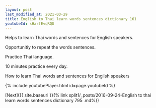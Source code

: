 ```yaml
---
layout: post
last_modified_at: 2021-03-29
title: English to Thai learn words sentences dictionary 161 
youtubeId: sHarfEvqRQU
---
```

 
 
Helps to learn Thai words and sentences for English speakers.

Opportunitiy to repeat the words sentences. 

Practice Thai language. 
 
10 minutes practice every day. 
 
How to learn Thai words and sentences for English speakers 
 
{% include youtubePlayer.html id=page.youtubeId %}
 
 
[Next]({{ site.baseurl }}{% link  split1/_posts/2016-09-24-English to thai learn words sentences dictionary 795 .md%})
 
